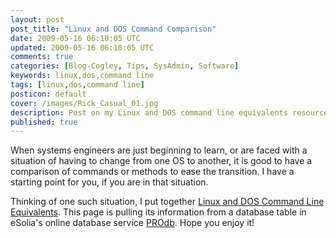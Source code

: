 ```yaml
---           
layout: post
post_title: "Linux and DOS Command Comparison"
date: 2009-05-16 06:10:05 UTC
updated: 2009-05-16 06:10:05 UTC
comments: true
categories: [Blog-Cogley, Tips, SysAdmin, Software]
keywords: linux,dos,command line
tags: [linux,dos,command line]
posticon: default
cover: /images/Rick_Casual_01.jpg
description: Post on my Linux and DOS command line equivalents resource page, by Rick Cogley. 
published: true
---
```

 
When systems engineers are just beginning to learn, or are faced with a situation of having to change from one OS to another, it is good to have a comparison of commands or methods to ease the transition. I have a starting point for you, if you are in that situation. 

<!--more--> 

Thinking of one such situation, I put together [Linux and DOS Command Line Equivalents](/resources/rick-cogley-command-line-equivalents/ "Linux vs DOS"). This page is pulling its information from a database table in eSolia's online database service [PROdb](http://www.esolia.com/prodb). Hope you enjoy it!

